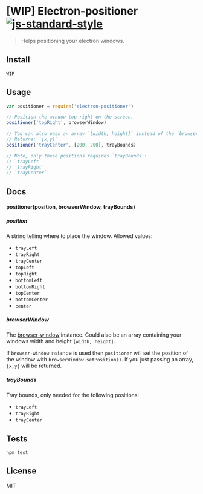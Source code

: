 # [WIP] Electron-positioner [![js-standard-style](https://img.shields.io/badge/code%20style-standard-brightgreen.svg?style=flat)](https://github.com/feross/standard)
> Helps positioning your electron windows.

## Install
```
WIP
```

## Usage
```Javascript
var positioner = require('electron-positioner')

// Position the window top right on the screen.
positioner('topRight', browserWindow)

// You can also pass an array `[width, height]` instead of the `browser-window`.
// Returns: `{x,y}`
positioner('trayCenter', [200, 200], trayBounds)

// Note, only these positions requires `trayBounds`:
// `trayLeft`
// `trayRight`
// `trayCenter`
```

## Docs

#### positioner(position, browserWindow, trayBounds)

##### position
A string telling where to place the window.
Allowed values:
- `trayLeft`
- `trayRight`
- `trayCenter`
- `topLeft`
- `topRight`
- `bottomLeft`
- `bottomRight`
- `topCenter`
- `bottomCenter`
- `center`

##### browserWindow
The [browser-window](https://github.com/atom/electron/blob/master/docs/api/browser-window.md) instance.
Could also be an array containing your windows width and height `[width, height]`.

If `browser-window` instance is used then `positioner` will set the position of the window with `browserWindow.setPosition()`.
If you just passing an array, `{x,y}` will be returned.

##### trayBounds
Tray bounds, only needed for the following positions:
- `trayLeft`
- `trayRight`
- `trayCenter`

## Tests
```
npm test
```

## License
MIT
